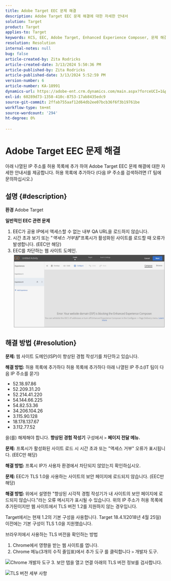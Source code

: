 ```yaml
---
title: Adobe Target EEC 문제 해결
description: Adobe Target EEC 문제 해결에 대한 자세한 안내서
solution: Target
product: Target
applies-to: Target
keywords: KCS, EEC, Adobe Target, Enhanced Experience Composer, 문제 해결
resolution: Resolution
internal-notes: null
bug: false
article-created-by: Zita Rodricks
article-created-date: 3/13/2024 5:50:36 PM
article-published-by: Zita Rodricks
article-published-date: 3/13/2024 5:52:59 PM
version-number: 6
article-number: KA-18991
dynamics-url: https://adobe-ent.crm.dynamics.com/main.aspx?forceUCI=1&pagetype=entityrecord&etn=knowledgearticle&id=1e38952d-62e1-ee11-904c-0022480a227c
exl-id: 60289d73-1358-410c-8753-17ab8435edc9
source-git-commit: 2ffab755aaf12d64db2ee07bcb36f6f3b19761be
workflow-type: tm+mt
source-wordcount: '294'
ht-degree: 0%

---
```


# Adobe Target EEC 문제 해결


아래 나열된 IP 주소를 허용 목록에 추가 하여 Adobe Target EEC 문제 해결에 대한 자세한 안내서를 제공합니다. 허용 목록에 추가하다 (다음 IP 주소를 검색하려면 IT 팀에 문의하십시오.)

## 설명 {#description}


<b>환경</b>
Adobe Target

<b>일반적인 EEC 관련 문제</b>
1. EEC가 공용 IP에서 액세스할 수 없는 내부 QA URL을 로드하지 않습니다.
2. 시간 초과 보기 또는 &quot;*액세스 거부됨*&quot;프록시가 활성화된 사이트를 로드할 때 오류가 발생합니다. (EEC만 해당)
3. EEC를 차단하는 웹 사이트 도메인.
   <br>![](assets/___1f38952d-62e1-ee11-904c-0022480a227c___.png)

## 해결 방법 {#resolution}


<b>문제: </b>웹 사이트 도메인(ISP)이 향상된 경험 작성기를 차단하고 있습니다.

<b>해결 방법:</b> 허용 목록에 추가하다 허용 목록에 추가하다 아래 나열된 IP 주소(IT 팀이 다음 IP 주소를 묻기)



- 52.18.97.86
- 52.209.31.20
- 52.214.41.220
- 54.144.66.225
- 54.82.53.36
- 34.206.104.26
- 3.115.90.128
- 18.178.137.67
- 3.112.77.52


을(를) 해제해야 합니다. <b>향상된 경험 작성기</b> 구성에서 `>` <b> 페이지 전달 메뉴.</b>





<b>문제:</b> 프록시가 활성화된 사이트 로드 시 시간 초과 또는 &quot;액세스 거부&quot; 오류가 표시됩니다. (EEC만 해당)

<b>해결 방법: </b>프록시 IP가 사용자 환경에서 차단되지 않았는지 확인하십시오.



<b>문제: </b>EEC가 TLS 1.0을 사용하는 사이트의 보안 페이지에 로드되지 않습니다. (EEC만 해당)

<b>해결 방법: </b>위에서 설명한 &quot;향상된 시각적 경험 작성기가 내 사이트의 보안 페이지에 로드되지 않습니다.&quot;라는 오류 메시지가 표시될 수 있습니다. 위의 IP 주소가 허용 목록에추가된이지만 웹 사이트에서 TLS 버전 1.2를 지원하지 않는 경우입니다.

Target에서는 현재 1.2의 기본 구성을 사용합니다. Target 18.4.1(2018년 4월 25일) 이전에는 기본 구성이 TLS 1.0을 지원했습니다.

브라우저에서 사용하는 TLS 버전을 확인하는 방법
1. Chrome에서 영향을 받는 웹 사이트를 엽니다.
2. Chrome 메뉴(3개의 수직 줄임표)에서 추가 도구 를 클릭합니다 `>`  개발자 도구.

![Chrome 개발자 도구](https://experienceleague.adobe.com/docs/target/assets/chrome-developer-tools.png?lang=en)
3. 보안 탭을 열고 연결 아래의 TLS 버전 정보를 검사합니다.

![TLS 버전 세부 사항](https://experienceleague.adobe.com/docs/target/assets/chrome-tls-version.png?lang=en)
